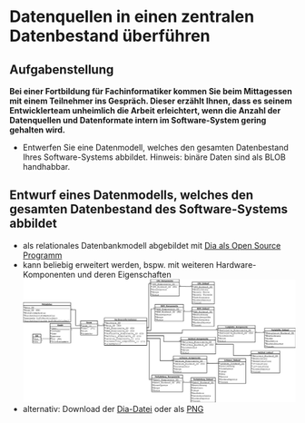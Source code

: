 # Datenquellen in einen zentralen Datenbestand überführen

## Aufgabenstellung

**Bei einer Fortbildung für Fachinformatiker kommen Sie beim Mittagessen mit einem Teilnehmer ins Gespräch. Dieser erzählt Ihnen, dass es seinem Entwicklerteam unheimlich die Arbeit erleichtert, wenn die Anzahl der Datenquellen und Datenformate intern im Software-System gering gehalten wird.**

* Entwerfen Sie eine Datenmodell, welches den gesamten Datenbestand Ihres Software-Systems abbildet. Hinweis: binäre Daten sind als BLOB handhabbar.

## Entwurf eines Datenmodells, welches den gesamten Datenbestand des Software-Systems abbildet

* als relationales Datenbankmodell abgebildet mit [Dia als Open Source Programm](http://dia-installer.de/index.html.de)
* kann beliebig erweitert werden, bspw. mit weiteren Hardware-Komponenten und deren Eigenschaften
![relationales Datenbankmodell des Datenmodells](legal/images/relationales_Datenbankmodell_Datenmodell_Phase_8.png)
* alternativ: Download der [Dia-Datei](legal/relationales_Datenbankmodell_Datenmodell_Phase_8.dia) oder als [PNG](legal/images/relationales_Datenbankmodell_Datenmodell_Phase_8.png)